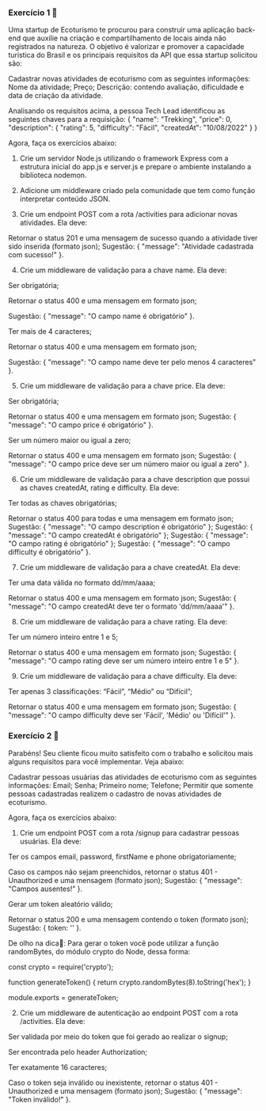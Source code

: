 ### Exercício 1 🚀

Uma startup de Ecoturismo te procurou para construir uma aplicação back-end que auxilie na criação e compartilhamento de locais ainda não registrados na natureza. O objetivo é valorizar e promover a capacidade turística do Brasil e os principais requisitos da API que essa startup solicitou são:

Cadastrar novas atividades de ecoturismo com as seguintes informações:
Nome da atividade;
Preço;
Descrição: contendo avaliação, dificuldade e data de criação da atividade.

Analisando os requisitos acima, a pessoa Tech Lead identificou as seguintes chaves para a requisição:
{
"name": "Trekking",
"price": 0,
"description": {
"rating": 5,
"difficulty": "Fácil",
"createdAt": "10/08/2022"
}
}

Agora, faça os exercícios abaixo:

1. Crie um servidor Node.js utilizando o framework Express com a estrutura inicial do app.js e server.js e prepare o ambiente instalando a biblioteca nodemon.

2. Adicione um middleware criado pela comunidade que tem como função interpretar conteúdo JSON.

3. Crie um endpoint POST com a rota /activities para adicionar novas atividades. Ela deve:

Retornar o status 201 e uma mensagem de sucesso quando a atividade tiver sido inserida (formato json);
Sugestão: { "message": "Atividade cadastrada com sucesso!" }.

4. Crie um middleware de validação para a chave name. Ela deve:

Ser obrigatória;

Retornar o status 400 e uma mensagem em formato json;

Sugestão: { "message": "O campo name é obrigatório" }.

Ter mais de 4 caracteres;

Retornar o status 400 e uma mensagem em formato json;

Sugestão: { "message": "O campo name deve ter pelo menos 4 caracteres" }.

5. Crie um middleware de validação para a chave price. Ela deve:

Ser obrigatória;

Retornar o status 400 e uma mensagem em formato json;
Sugestão: { "message": "O campo price é obrigatório" }.

Ser um número maior ou igual a zero;

Retornar o status 400 e uma mensagem em formato json;
Sugestão: { "message": "O campo price deve ser um número maior ou igual a zero" }.

6. Crie um middleware de validação para a chave description que possui as chaves createdAt, rating e difficulty. Ela deve:

Ter todas as chaves obrigatórias;

Retornar o status 400 para todas e uma mensagem em formato json;
Sugestão: { "message": "O campo description é obrigatório" };
Sugestão: { "message": "O campo createdAt é obrigatório" };
Sugestão: { "message": "O campo rating é obrigatório" };
Sugestão: { "message": "O campo difficulty é obrigatório" }.

7. Crie um middleware de validação para a chave createdAt. Ela deve:

Ter uma data válida no formato dd/mm/aaaa;

Retornar o status 400 e uma mensagem em formato json;
Sugestão: { "message": "O campo createdAt deve ter o formato \'dd/mm/aaaa\'" }.

8. Crie um middleware de validação para a chave rating. Ela deve:

Ter um número inteiro entre 1 e 5;

Retornar o status 400 e uma mensagem em formato json;
Sugestão: { "message": "O campo rating deve ser um número inteiro entre 1 e 5" }.

9. Crie um middleware de validação para a chave difficulty. Ela deve:

Ter apenas 3 classificações: “Fácil”, “Médio” ou “Difícil”;

Retornar o status 400 e uma mensagem em formato json;
Sugestão: { "message": "O campo difficulty deve ser \'Fácil\', \'Médio\' ou \'Difícil\'" }.

### Exercício 2 🚀

Parabéns! Seu cliente ficou muito satisfeito com o trabalho e solicitou mais alguns requisitos para você implementar. Veja abaixo:

Cadastrar pessoas usuárias das atividades de ecoturismo com as seguintes informações:
Email;
Senha;
Primeiro nome;
Telefone;
Permitir que somente pessoas cadastradas realizem o cadastro de novas atividades de ecoturismo.

Agora, faça os exercícios abaixo:

1. Crie um endpoint POST com a rota /signup para cadastrar pessoas usuárias. Ela deve:

Ter os campos email, password, firstName e phone obrigatoriamente;

Caso os campos não sejam preenchidos, retornar o status 401 - Unauthorized e uma mensagem (formato json);
Sugestão: { "message": "Campos ausentes!" }.

Gerar um token aleatório válido;

Retornar o status 200 e uma mensagem contendo o token (formato json);
Sugestão: { token: '<token-aleatorio>' }.

De olho na dica👀: Para gerar o token você pode utilizar a função randomBytes, do módulo crypto do Node, dessa forma:

const crypto = require('crypto');

function generateToken() {
return crypto.randomBytes(8).toString('hex');
}

module.exports = generateToken;

2. Crie um middleware de autenticação ao endpoint POST com a rota /activities. Ela deve:

Ser validada por meio do token que foi gerado ao realizar o signup;

Ser encontrada pelo header Authorization;

Ter exatamente 16 caracteres;

Caso o token seja inválido ou inexistente, retornar o status 401 - Unauthorized e uma mensagem (formato json);
Sugestão: { "message": "Token inválido!" }.
